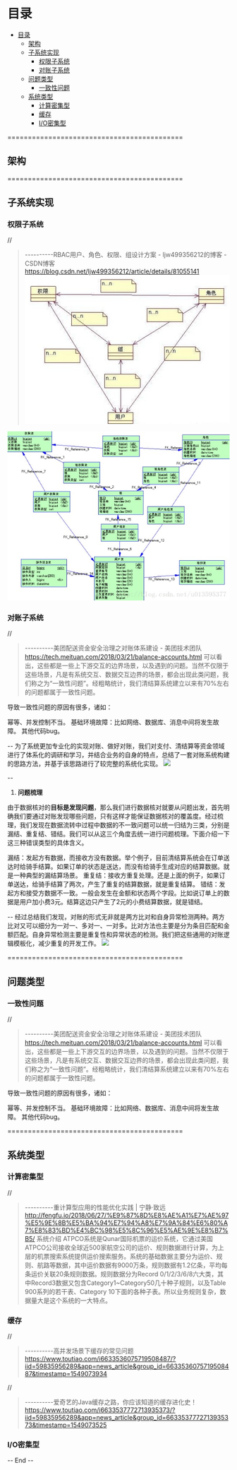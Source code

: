
# 目录
- [目录](#%E7%9B%AE%E5%BD%95)
  - [架构](#%E6%9E%B6%E6%9E%84)
  - [子系统实现](#%E5%AD%90%E7%B3%BB%E7%BB%9F%E5%AE%9E%E7%8E%B0)
    - [权限子系统](#%E6%9D%83%E9%99%90%E5%AD%90%E7%B3%BB%E7%BB%9F)
    - [对账子系统](#%E5%AF%B9%E8%B4%A6%E5%AD%90%E7%B3%BB%E7%BB%9F)
  - [问题类型](#%E9%97%AE%E9%A2%98%E7%B1%BB%E5%9E%8B)
    - [一致性问题](#%E4%B8%80%E8%87%B4%E6%80%A7%E9%97%AE%E9%A2%98)
  - [系统类型](#%E7%B3%BB%E7%BB%9F%E7%B1%BB%E5%9E%8B)
    - [计算密集型](#%E8%AE%A1%E7%AE%97%E5%AF%86%E9%9B%86%E5%9E%8B)
    - [缓存](#%E7%BC%93%E5%AD%98)
    - [I/O密集型](#io%E5%AF%86%E9%9B%86%E5%9E%8B)


===========================================

## 架构


===========================================

## 子系统实现


### 权限子系统

//
> ----------RBAC用户、角色、权限、组设计方案 - ljw499356212的博客 - CSDN博客
> https://blog.csdn.net/ljw499356212/article/details/81055141
![](./images/solution_权限子系统_RBAC用户、角色、权限、组设计方案.jpg)

![](./images/solution_权限子系统_RBAC用户、角色、权限、组设计方案_表设计.jpg)


### 对账子系统

//
> ----------美团配送资金安全治理之对账体系建设 - 美团技术团队
> https://tech.meituan.com/2018/03/21/balance-accounts.html
可以看出，这些都是一些上下游交互的边界场景，以及遇到的问题。当然不仅限于这些场景，凡是有系统交互、数据交互边界的场景，都会出现此类问题，我们称之为“一致性问题”。经粗略统计，我们清结算系统建立以来有70%左右的问题都属于一致性问题。

导致一致性问题的原因有很多，诸如：

幂等、并发控制不当。
基础环境故障：比如网络、数据库、消息中间将发生故障。
其他代码bug。

--
为了系统更加专业化的实现对账、做好对账，我们对支付、清结算等资金领域进行了体系化的调研和学习，并结合业务的自身的特点，总结了一套对账系统构建的思路方法，并基于该思路进行了较完整的系统化实现。
![](https://awps-assets.meituan.net/mit-x/blog-images-bundle-2018a/16803b62.png)

--
1. **问题梳理**

由于数据核对的**目标是发现问题**，那么我们进行数据核对就要从问题出发，首先明确我们要通过对账发现哪些问题，只有这样才能保证数据核对的覆盖度。经过梳理，我们发现在数据流转中过程中数据的不一致问题可以统一归结为三类，分别是漏结、重复结、错结。我们可以从这三个角度去统一进行问题梳理。下面介绍一下这三种错误类型的具体含义。

漏结：发起方有数据，而接收方没有数据。举个例子，目前清结算系统会在订单送达时给骑手结算。如果订单的状态是送达，而没有给骑手生成对应的结算数据。就是一种典型的漏结算场景。
重复结：接收方重复处理。还是上面的例子，如果订单送达，给骑手结算了两次，产生了重复的结算数据，就是重复结算。
错结：发起方和接受方数据不一致。一般会发生在金额和状态两个字段。比如说订单上的数据是用户加小费3元。结算这边只产生了2元的小费结算数据，就是错结。

--
经过总结我们发现，对账的形式无非就是两方比对和自身异常检测两种。两方比对又可以细分为一对一、多对一、一对多。比对方法也主要是分为条目匹配和金额匹配。自身异常检测主要是重复性和异常状态的检测。我们把这些通用的对账逻辑模板化，减少重复的开发工作。
![](https://awps-assets.meituan.net/mit-x/blog-images-bundle-2018a/bc1dce2a.png)


===========================================

## 问题类型

### 一致性问题
//
> ----------美团配送资金安全治理之对账体系建设 - 美团技术团队
> https://tech.meituan.com/2018/03/21/balance-accounts.html
可以看出，这些都是一些上下游交互的边界场景，以及遇到的问题。当然不仅限于这些场景，凡是有系统交互、数据交互边界的场景，都会出现此类问题，我们称之为“一致性问题”。经粗略统计，我们清结算系统建立以来有70%左右的问题都属于一致性问题。

导致一致性问题的原因有很多，诸如：

幂等、并发控制不当。
基础环境故障：比如网络、数据库、消息中间将发生故障。
其他代码bug。

===========================================


## 系统类型

### 计算密集型



//
> ----------重计算型应用的性能优化实践 | 宁静·致远
> http://fengfu.io/2018/06/27/%E9%87%8D%E8%AE%A1%E7%AE%97%E5%9E%8B%E5%BA%94%E7%94%A8%E7%9A%84%E6%80%A7%E8%83%BD%E4%BC%98%E5%8C%96%E5%AE%9E%E8%B7%B5/
系统介绍
ATPCO系统是Qunar国际机票的运价系统，它通过美国ATPCO公司接收全球近500家航空公司的运价、规则数据进行计算，为上层的机票搜索系统提供运价搜索服务。系统的基础数据主要分为运价、规则、航路等数据，其中运价数据有9000万条，规则数据有1.2亿条，平均每条运价关联20条规则数据。规则数据分为Record 0/1/2/3/6/8六大类，其中Record3数据又包含Category1~Category50几十种子规则，以及Table 900系列的若干表、Category 10下面的各种子表。所以业务规则复杂，数据量大是这个系统的一大特点。



### 缓存

//
> ----------高并发场景下缓存的常见问题
> https://www.toutiao.com/i6633536075719508487/?iid=59835956289&app=news_article&group_id=6633536075719508487&timestamp=1549073934




//
> ----------爱奇艺的Java缓存之路，你应该知道的缓存进化史！
> https://www.toutiao.com/i6633537772713935373/?iid=59835956289&app=news_article&group_id=6633537772713935373&timestamp=1549073525


### I/O密集型



-- End --